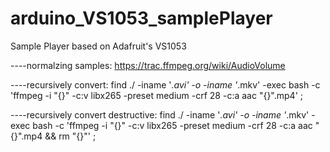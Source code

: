 # arduino_VS1053_samplePlayer
Sample Player based on Adafruit's VS1053


----normalzing samples: 
https://trac.ffmpeg.org/wiki/AudioVolume

----recursively convert:
find ./ -iname '*.avi' -o -iname '*.mkv' -exec bash -c 'ffmpeg -i "{}" -c:v libx265 -preset medium -crf 28 -c:a aac "{}".mp4' \;

----recursively convert destructive:
find ./ -iname '*.avi' -o -iname '*.mkv' -exec bash -c 'ffmpeg -i "{}" -c:v libx265 -preset medium -crf 28 -c:a aac "{}".mp4 && rm "{}"' \;
